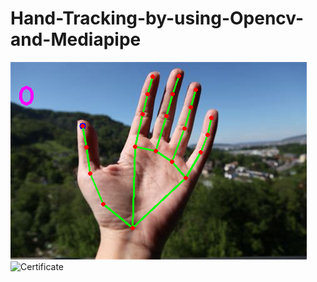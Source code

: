 # Hand-Tracking-by-using-Opencv-and-Mediapipe
![Certificate](https://github.com/asadwaris/Hand-Tracking-by-using-Opencv-and-Mediapipe/blob/main/image_with_landmarks_detected.png)
![Certificate](https://www.google.com/url?sa=i&url=https%3A%2F%2Fgist.github.com%2FTheJLifeX%2F74958cc59db477a91837244ff598ef4a&psig=AOvVaw3CZRUfrWqU3TBw4CnVjgR3&ust=1637483458724000&source=images&cd=vfe&ved=0CAsQjRxqFwoTCMj0xbfDpvQCFQAAAAAdAAAAABAD)
